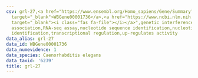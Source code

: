 ```yaml
---
csv: grl-27,<a href="https://www.ensembl.org/Homo_sapiens/Gene/Summary?db=core;g=WBGene00001736"
  target="_blank">WBGene00001736</a>,<a href="https://www.ncbi.nlm.nih.gov/pubmed/27496166"
  target="_blank"><i class="fas fa-file"></i></a>",genetic interference,functional
  association,RNA-seq assay,nucleotide sequence identification,nucleotide sequence
  identification,transcriptional regulation,up-regulates activity
data_alias: grl-27
data_id: WBGene00001736
data_numevidence: 1
data_species: Caenorhabditis elegans
data_taxid: '6239'
title: grl-27
---
```

